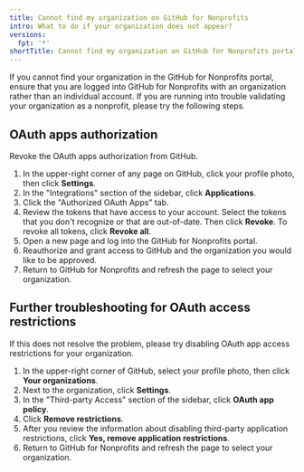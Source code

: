 ```yaml
---
title: Cannot find my organization on GitHub for Nonprofits
intro: What to do if your organization does not appear?
versions:
  fpt: '*'
shortTitle: Cannot find my organization on GitHub for Nonprofits portal
---
```


If you cannot find your organization in the GitHub for Nonprofits portal, ensure that you are logged into GitHub for Nonprofits with an organization rather than an individual account. If you are running into trouble validating your organization as a nonprofit, please try the following steps.

## OAuth apps authorization

Revoke the OAuth apps authorization from GitHub.

1. In the upper-right corner of any page on GitHub, click your profile photo, then click **Settings**.
1. In the "Integrations" section of the sidebar, click **Applications**.
1. Click the "Authorized OAuth Apps" tab.
1. Review the tokens that have access to your account. Select the tokens that you don't recognize or that are out-of-date. Then click **Revoke**. To revoke all tokens, click **Revoke all**.
1. Open a new page and log into the GitHub for Nonprofits portal.
1. Reauthorize and grant access to GitHub and the organization you would like to be approved.
1. Return to GitHub for Nonprofits and refresh the page to select your organization.

## Further troubleshooting for OAuth access restrictions

If this does not resolve the problem, please try disabling OAuth app access restrictions for your organization.

1. In the upper-right corner of GitHub, select your profile photo, then click **Your organizations**.
1. Next to the organization, click **Settings**.
1. In the "Third-party Access" section of the sidebar, click **OAuth app policy**.
1. Click **Remove restrictions**.
1. After you review the information about disabling third-party application restrictions, click **Yes, remove application restrictions**.
1. Return to GitHub for Nonprofits and refresh the page to select your organization.
